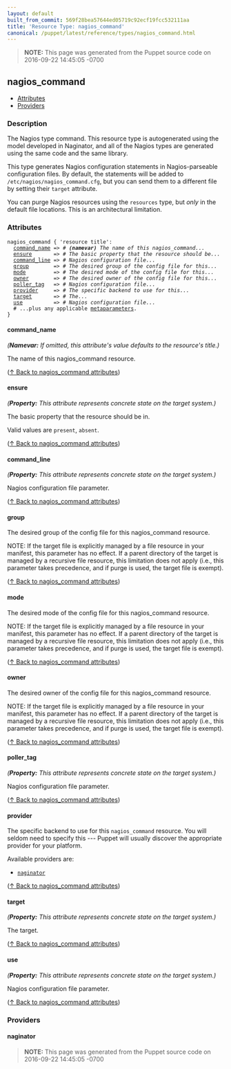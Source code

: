 ```yaml
---
layout: default
built_from_commit: 569f28bea57644ed05719c92ecf19fcc532111aa
title: 'Resource Type: nagios_command'
canonical: /puppet/latest/reference/types/nagios_command.html
---
```


> **NOTE:** This page was generated from the Puppet source code on 2016-09-22 14:45:05 -0700

nagios_command
-----

* [Attributes](#nagios_command-attributes)
* [Providers](#nagios_command-providers)

<h3 id="nagios_command-description">Description</h3>

The Nagios type command.  This resource type is autogenerated using the
model developed in Naginator, and all of the Nagios types are generated using the
same code and the same library.

This type generates Nagios configuration statements in Nagios-parseable configuration
files.  By default, the statements will be added to `/etc/nagios/nagios_command.cfg`, but
you can send them to a different file by setting their `target` attribute.

You can purge Nagios resources using the `resources` type, but *only*
in the default file locations.  This is an architectural limitation.

<h3 id="nagios_command-attributes">Attributes</h3>

<pre><code>nagios_command { 'resource title':
  <a href="#nagios_command-attribute-command_name">command_name</a> =&gt; <em># <strong>(namevar)</strong> The name of this nagios_command...</em>
  <a href="#nagios_command-attribute-ensure">ensure</a>       =&gt; <em># The basic property that the resource should be...</em>
  <a href="#nagios_command-attribute-command_line">command_line</a> =&gt; <em># Nagios configuration file...</em>
  <a href="#nagios_command-attribute-group">group</a>        =&gt; <em># The desired group of the config file for this...</em>
  <a href="#nagios_command-attribute-mode">mode</a>         =&gt; <em># The desired mode of the config file for this...</em>
  <a href="#nagios_command-attribute-owner">owner</a>        =&gt; <em># The desired owner of the config file for this...</em>
  <a href="#nagios_command-attribute-poller_tag">poller_tag</a>   =&gt; <em># Nagios configuration file...</em>
  <a href="#nagios_command-attribute-provider">provider</a>     =&gt; <em># The specific backend to use for this...</em>
  <a href="#nagios_command-attribute-target">target</a>       =&gt; <em># The...</em>
  <a href="#nagios_command-attribute-use">use</a>          =&gt; <em># Nagios configuration file...</em>
  # ...plus any applicable <a href="{{puppet}}/metaparameter.html">metaparameters</a>.
}</code></pre>

<h4 id="nagios_command-attribute-command_name">command_name</h4>

_(**Namevar:** If omitted, this attribute's value defaults to the resource's title.)_

The name of this nagios_command resource.

([↑ Back to nagios_command attributes](#nagios_command-attributes))

<h4 id="nagios_command-attribute-ensure">ensure</h4>

_(**Property:** This attribute represents concrete state on the target system.)_

The basic property that the resource should be in.

Valid values are `present`, `absent`.

([↑ Back to nagios_command attributes](#nagios_command-attributes))

<h4 id="nagios_command-attribute-command_line">command_line</h4>

_(**Property:** This attribute represents concrete state on the target system.)_

Nagios configuration file parameter.

([↑ Back to nagios_command attributes](#nagios_command-attributes))

<h4 id="nagios_command-attribute-group">group</h4>

The desired group of the config file for this nagios_command resource.

NOTE: If the target file is explicitly managed by a file resource in your manifest,
this parameter has no effect. If a parent directory of the target is managed by
a recursive file resource, this limitation does not apply (i.e., this parameter
takes precedence, and if purge is used, the target file is exempt).

([↑ Back to nagios_command attributes](#nagios_command-attributes))

<h4 id="nagios_command-attribute-mode">mode</h4>

The desired mode of the config file for this nagios_command resource.

NOTE: If the target file is explicitly managed by a file resource in your manifest,
this parameter has no effect. If a parent directory of the target is managed by
a recursive file resource, this limitation does not apply (i.e., this parameter
takes precedence, and if purge is used, the target file is exempt).

([↑ Back to nagios_command attributes](#nagios_command-attributes))

<h4 id="nagios_command-attribute-owner">owner</h4>

The desired owner of the config file for this nagios_command resource.

NOTE: If the target file is explicitly managed by a file resource in your manifest,
this parameter has no effect. If a parent directory of the target is managed by
a recursive file resource, this limitation does not apply (i.e., this parameter
takes precedence, and if purge is used, the target file is exempt).

([↑ Back to nagios_command attributes](#nagios_command-attributes))

<h4 id="nagios_command-attribute-poller_tag">poller_tag</h4>

_(**Property:** This attribute represents concrete state on the target system.)_

Nagios configuration file parameter.

([↑ Back to nagios_command attributes](#nagios_command-attributes))

<h4 id="nagios_command-attribute-provider">provider</h4>

The specific backend to use for this `nagios_command`
resource. You will seldom need to specify this --- Puppet will usually
discover the appropriate provider for your platform.

Available providers are:

* [`naginator`](#nagios_command-provider-naginator)

([↑ Back to nagios_command attributes](#nagios_command-attributes))

<h4 id="nagios_command-attribute-target">target</h4>

_(**Property:** This attribute represents concrete state on the target system.)_

The target.

([↑ Back to nagios_command attributes](#nagios_command-attributes))

<h4 id="nagios_command-attribute-use">use</h4>

_(**Property:** This attribute represents concrete state on the target system.)_

Nagios configuration file parameter.

([↑ Back to nagios_command attributes](#nagios_command-attributes))


<h3 id="nagios_command-providers">Providers</h3>

<h4 id="nagios_command-provider-naginator">naginator</h4>






> **NOTE:** This page was generated from the Puppet source code on 2016-09-22 14:45:05 -0700